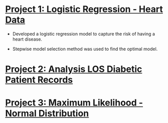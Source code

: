 # [Project 1: Logistic Regression - Heart Data](https://github.com/gustavofernandezlembert/Logistic-Regression-Heart-Data-/blob/master/Heart.pdf)

* Developed a logistic regression model to capture the risk of having a heart disease. 

* Stepwise model selection method was used to find the optimal model. 

# [Project 2: Analysis LOS Diabetic Patient Records](https://gustavofernandezlembert.github.io/Analysis-Diabetic-Patients-Records-/)

# [Project 3: Maximum Likelihood - Normal Distribution](https://gustavofernandezlembert.github.io/Maximum-Likelihood/)
